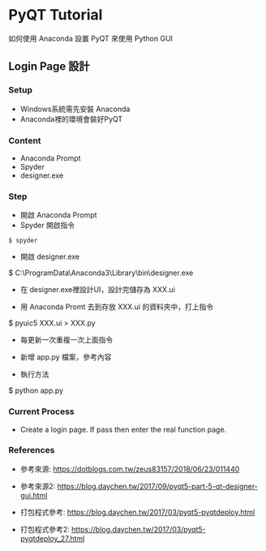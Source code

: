 # PyQT Tutorial #

如何使用 Anaconda 設置 PyQT 來使用 Python GUI

## Login Page 設計 ##

### Setup ###

* Windows系統需先安裝 Anaconda
* Anaconda裡的環境會裝好PyQT

### Content ###

* Anaconda Prompt
* Spyder
* designer.exe

### Step ###

* 開啟 Anaconda Prompt
* Spyder 開啟指令
```
$ spyder
```
* 開啟 designer.exe

$ C:\ProgramData\Anaconda3\Library\bin\designer.exe

* 在 designer.exe裡設計UI，設計完儲存為 XXX.ui

* 用 Anaconda Promt 去到存放 XXX.ui 的資料夾中，打上指令

$ pyuic5 XXX.ui > XXX.py

* 每更新一次重複一次上面指令

* 新增 app.py 檔案，參考內容

* 執行方法

$ python app.py

### Current Process ###

* Create a login page. If pass then enter the real function page.


### References ###

* 參考來源: https://dotblogs.com.tw/zeus83157/2018/06/23/011440

* 參考來源2: https://blog.daychen.tw/2017/09/pyqt5-part-5-qt-designer-gui.html

* 打包程式參考: https://blog.daychen.tw/2017/03/pyqt5-pyqtdeploy.html

* 打包程式參考2: https://blog.daychen.tw/2017/03/pyqt5-pyqtdeploy_27.html